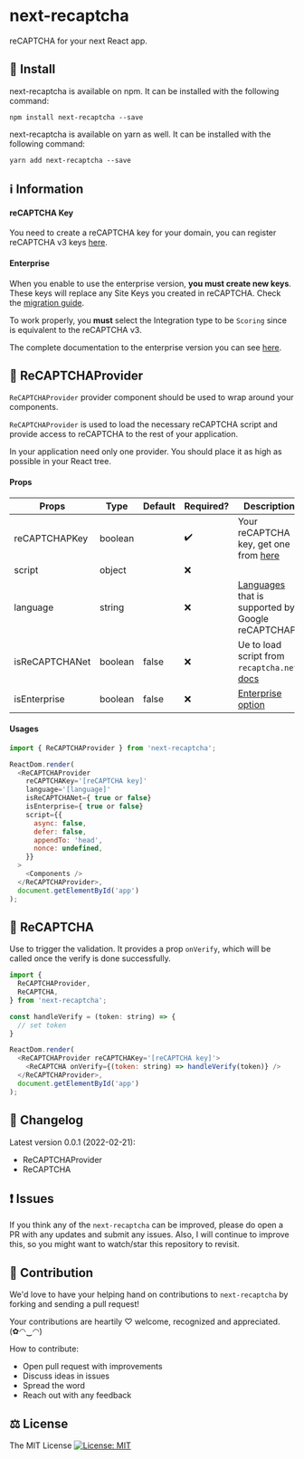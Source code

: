 # next-recaptcha

reCAPTCHA for your next React app.

## 🔧 Install

next-recaptcha is available on npm. It can be installed with the following command:

```
npm install next-recaptcha --save
```

next-recaptcha is available on yarn as well. It can be installed with the following command:

```
yarn add next-recaptcha --save
```

## ℹ️ Information

#### reCAPTCHA Key

You need to create a reCAPTCHA key for your domain, you can register reCAPTCHA v3 keys [here](https://g.co/recaptcha/v3).

#### Enterprise

When you enable to use the enterprise version, **you must create new keys**. These keys will replace any Site Keys you created in reCAPTCHA. Check the [migration guide](https://cloud.google.com/recaptcha-enterprise/docs/migrate-recaptcha).

To work properly, you **must** select the Integration type to be `Scoring` since is equivalent to the reCAPTCHA v3.

The complete documentation to the enterprise version you can see [here](https://cloud.google.com/recaptcha-enterprise/docs/quickstart).

## 📖 ReCAPTCHAProvider

`ReCAPTCHAProvider` provider component should be used to wrap around your components.

`ReCAPTCHAProvider` is used to load the necessary reCAPTCHA script and provide access to reCAPTCHA to the rest of your application.

In your application need only one provider. You should place it as high as possible in your React tree.

#### Props

| **Props** | **Type** | **Default** | **Required?** | **Description** |
| --------- | -------- | ----------- | ------------- | -------- |
| reCAPTCHAPKey | boolean |  | ✔️ | Your reCAPTCHA key, get one from [here](https://www.google.com/recaptcha/about) |
| script | object |  | ❌ |  |
| language | string |  | ❌ | [Languages](https://developers.google.com/recaptcha/docs/language) that is supported by Google reCAPTCHAP. |
| isReCAPTCHANet | boolean | false | ❌ | Ue to load script from `recaptcha.net`. [docs](https://developers.google.com/recaptcha/docs/faq#can-i-use-recaptcha-globally) |
| isEnterprise | boolean | false | ❌ | [Enterprise option](#enterprise) |

#### Usages

```javascript
import { ReCAPTCHAProvider } from 'next-recaptcha';

ReactDom.render(
  <ReCAPTCHAProvider
    reCAPTCHAKey='[reCAPTCHA key]'
    language='[language]'
    isReCAPTCHANet={ true or false}
    isEnterprise={ true or false}
    script={{
      async: false,
      defer: false,
      appendTo: 'head',
      nonce: undefined,
    }}
  >
    <Components />
  </ReCAPTCHAProvider>,
  document.getElementById('app')
);
```

## 🎀 ReCAPTCHA

Use to trigger the validation. It provides a prop `onVerify`, which will be called once the verify is done successfully.

```javascript
import {
  ReCAPTCHAProvider,
  ReCAPTCHA,
} from 'next-recaptcha';

const handleVerify = (token: string) => {
  // set token
}

ReactDom.render(
  <ReCAPTCHAProvider reCAPTCHAKey='[reCAPTCHA key]'>
    <ReCAPTCHA onVerify={(token: string) => handleVerify(token)} />
  </ReCAPTCHAProvider>,
  document.getElementById('app')
);
```

## 📜 Changelog

Latest version 0.0.1 (2022-02-21):

  * ReCAPTCHAProvider
  * ReCAPTCHA

## ❗ Issues

If you think any of the `next-recaptcha` can be improved, please do open a PR with any updates and submit any issues. Also, I will continue to improve this, so you might want to watch/star this repository to revisit.

## 🌟 Contribution

We'd love to have your helping hand on contributions to `next-recaptcha` by forking and sending a pull request!

Your contributions are heartily ♡ welcome, recognized and appreciated. (✿◠‿◠)

How to contribute:

- Open pull request with improvements
- Discuss ideas in issues
- Spread the word
- Reach out with any feedback

## ⚖️ License

The MIT License [![License: MIT](https://img.shields.io/badge/License-MIT-yellow.svg)](https://opensource.org/licenses/MIT)
